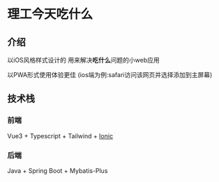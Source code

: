 # 理工今天吃什么

## 介绍
以iOS风格样式设计的
用来解决**吃什么**问题的小web应用

以PWA形式使用体验更佳
(ios端为例:safari访问该网页并选择添加到主屏幕)

## 技术栈
### 前端
Vue3 + Typescript + Tailwind + [Ionic](https://ionicframework.com/docs/)

### 后端
Java + Spring Boot + Mybatis-Plus

